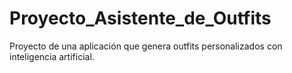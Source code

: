 # Proyecto_Asistente_de_Outfits
Proyecto de una aplicación que genera outfits personalizados con inteligencia artificial.
